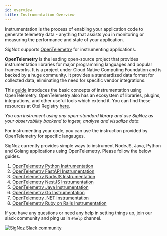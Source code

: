 ```yaml
---
id: overview
title: Instrumentation Overview
---
```


Instrumentation is the process of enabling your application code to generate telemetry data - anything that assists you in monitoring or measuring the performance and state of your application.

SigNoz supports [OpenTelemetry](https://opentelemetry.io/) for instrumenting applications.

**OpenTelemetry** is the leading open-source project that provides instrumentation libraries for major programming languages and popular frameworks. It is a project under Cloud Native Computing Foundation and is backed by a huge community. It provides a standardized data format for collected data, eliminating the need for specific vendor integrations.

<!-- **OpenTelemetry** is a single, vendor-agnostic instrumentation library per language with support for both automatic and manual instrumentation. It provides open-standard semantic conventions to ensure vendor-agnostic data collection. -->

This [guide](https://opentelemetry.io/docs/concepts/instrumenting) introduces the basic concepts of instrumentation using OpenTelemetry. OpenTelemetry also has an ecosystem of libraries, plugins, integrations, and other useful tools which extend it. You can find these resources at Otel Registry [here](https://opentelemetry.io/registry/).

_You can instrument using any open-standard library and use SigNoz as your observability backend to ingest, analyse and visualize data._

For instrumenting your code, you can use the instruction provided by OpenTelemetry for specific langauges.

SigNoz currently provides simple ways to instrument NodeJS, Java, Python and Golang applications using OpenTelemetry. Please follow the below guides.

1. [OpenTelemetry Python Instrumentation](/docs/instrumentation/python)
2. [OpenTelemetry FastAPI Instrumentation](/docs/instrumentation/fastapi)
3. [OpenTelemetry NodeJS Instrumentation](/docs/instrumentation/nodejs)
4. [OpenTelemetry NestJS Instrumentation](/docs/instrumentation/nestjs)
5. [OpenTelemetry Java Instrumentation](/docs/instrumentation/java)
6. [OpenTelemetry Go Instrumentation](/docs/instrumentation/golang)
7. [OpenTelemetry .NET Instrumentation](/docs/instrumentation/dotnet)
8. [OpenTelemetry Ruby on Rails Instrumentation](/docs/instrumentation/ruby-on-rails/)



<!-- If you need assistance instrumenting applications in other languages, please write to us at [support@signoz.io](mailto:support@signoz.io) or reach out to us on [Slack Community](https://join.slack.com/t/signoz-community/shared_invite/zt-lrjknbbp-J_mI13rlw8pGF4EWBnorJA) -->

If you have any questions or need any help in setting things up, join our slack community and ping us in `#help` channel.

[![SigNoz Slack community](/img/blog/common/join_slack_cta.png)](https://bit.ly/signoz-slack)

